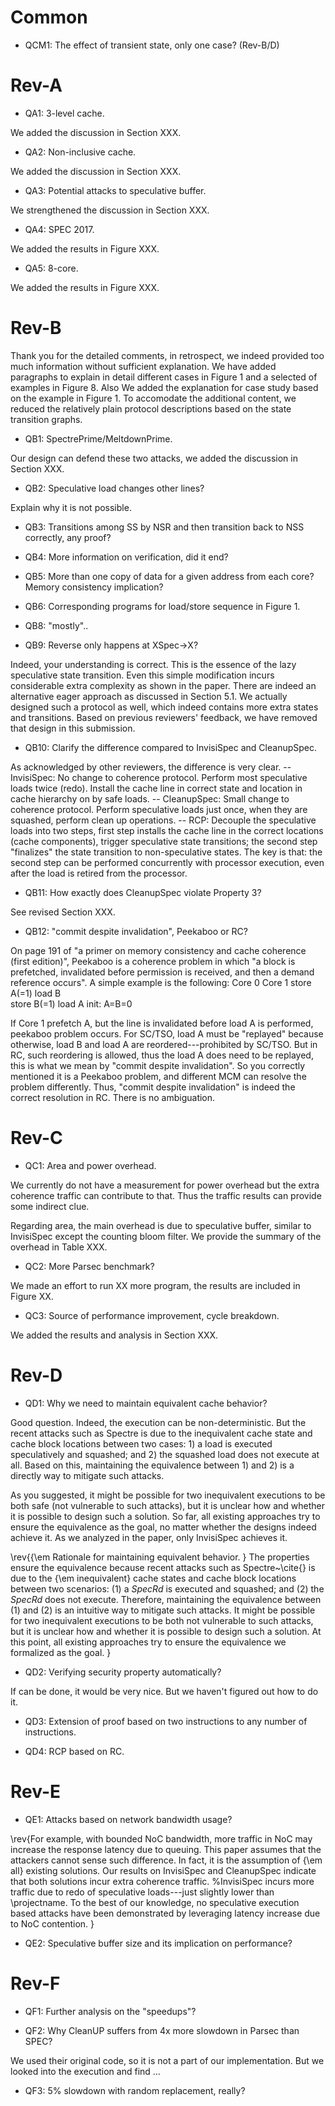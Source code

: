 

# Common

* QCM1: The effect of transient state, only one case? (Rev-B/D)

# Rev-A

* QA1: 3-level cache. 

We added the discussion in Section XXX. 

* QA2: Non-inclusive cache. 

We added the discussion in Section XXX.

* QA3: Potential attacks to speculative buffer. 

We strengthened the discussion in Section XXX.

* QA4: SPEC 2017. 

We added the results in Figure XXX.

* QA5: 8-core. 

We added the results in Figure XXX. 


# Rev-B

Thank you for the detailed comments, in retrospect, we indeed provided too much information without sufficient explanation. We have added paragraphs to explain in detail different cases in Figure 1 and a selected of examples in Figure 8. Also We added the explanation for case study based on the example in Figure 1. To accomodate the additional content, we reduced the relatively plain protocol descriptions based on the state transition graphs. 

* QB1: SpectrePrime/MeltdownPrime. 

Our design can defend these two attacks, we added the discussion in Section XXX. 

* QB2: Speculative load changes other lines?

Explain why it is not possible. 

* QB3: Transitions among SS by NSR and then transition back to NSS correctly, any proof?

* QB4: More information on verification, did it end?

* QB5: More than one copy of data for a given address from each core? Memory consistency implication?

* QB6: Corresponding programs for load/store sequence in Figure 1. 


 
* QB8: "mostly"..

* QB9: Reverse only happens at XSpec->X?

Indeed, your understanding is correct. This is the essence of the lazy speculative state transition. Even this simple modification incurs considerable extra complexity as shown in the paper. There are indeed an alternative eager approach as discussed in Section 5.1. We actually designed such a protocol as well, which indeed contains more extra states and transitions. Based on previous reviewers' feedback, we have removed that design in this submission. 

* QB10: Clarify the difference compared to InvisiSpec and CleanupSpec.

As acknowledged by other reviewers, the difference is very clear. 
-- InvisiSpec: No change to coherence protocol. Perform most speculative loads twice (redo). Install the cache line in correct state and location in cache hierarchy on by safe loads.
-- CleanupSpec: Small change to coherence protocol. Perform speculative loads just once, when they are squashed, perform clean up operations. 
-- RCP: Decouple the speculative loads into two steps, first step installs the cache line in the correct locations (cache components), trigger speculative state transitions; the second step "finalizes" the state transition to non-speculative states. The key is that: the second step can be performed concurrently with processor execution, even after the load is retired from the processor. 

* QB11: How exactly does CleanupSpec violate Property 3?

See revised Section XXX.

* QB12: "commit despite invalidation", Peekaboo or RC?

On page 191 of "a primer on memory consistency and cache coherence (first edition)", Peekaboo is a coherence problem in which "a block is prefetched, invalidated before permission is received, and then a demand reference occurs". A simple example is the following:
Core 0          Core 1
store A(=1)     load B              
store B(=1)     load A
init: A=B=0

If Core 1 prefetch A, but the line is invalidated before load A is performed, peekaboo problem occurs. For SC/TSO, load A must be "replayed" because otherwise, load B and load A are reordered---prohibited by SC/TSO. But in RC, such reordering is allowed, thus the load A does need to be replayed, this is what we mean by "commit despite invalidation". So you correctly mentioned it is a Peekaboo problem, and different MCM can resolve the problem differently. Thus, "commit despite invalidation" is indeed the correct resolution in RC. There is no ambiguation. 

# Rev-C

* QC1: Area and power overhead. 

We currently do not have a measurement for power overhead but the extra coherence traffic can contribute to that. Thus the traffic results can provide some indirect clue. 

Regarding area, the main overhead is due to speculative buffer, similar to InvisiSpec except the counting bloom filter. We provide the summary of the overhead in Table XXX. 

* QC2: More Parsec benchmark?

We made an effort to run XX more program, the results are included in Figure XX. 

* QC3: Source of performance improvement, cycle breakdown. 

We added the results and analysis in Section XXX. 

# Rev-D

* QD1: Why we need to maintain equivalent cache behavior?

Good question. Indeed, the execution can be non-deterministic. But the recent attacks such as Spectre is due to the inequivalent cache state and cache block locations between two cases: 1) a load is executed speculatively and squashed; and 2) the squashed load does not execute at all. Based on this, maintaining the equivalence between 1) and 2) is a directly way to mitigate such attacks. 

As you suggested, it might be possible for two inequivalent executions to be both safe (not vulnerable to such attacks), but it is unclear how and whether it is possible to design such a solution. So far, all existing approaches try to ensure the equivalence as the goal, no matter whether the designs indeed achieve it. As we analyzed in the paper, only InvisiSpec achieves it. 

\rev{{\em Rationale for maintaining equivalent behavior. }
The properties ensure the equivalence because 
recent attacks such as Spectre~\cite{} is due to the {\em inequivalent} cache states and cache block locations between two scenarios: (1) a $SpecRd$ is executed and squashed; and (2) the $SpecRd$ does not execute. 
Therefore, maintaining the equivalence between (1) and (2) is an
intuitive way to mitigate such attacks. 
It might be possible for two inequivalent executions to be both not vulnerable to such attacks, but it is unclear how and whether it is possible to design such a solution.
At this point, all existing approaches try to ensure the equivalence we formalized as the goal. }

* QD2: Verifying security property automatically?

If can be done, it would be very nice. But we haven't figured out how to do it. 

* QD3: Extension of proof based on two instructions to any number of instructions. 

* QD4: RCP based on RC. 

# Rev-E

* QE1: Attacks based on network bandwidth usage?

\rev{For example, with bounded NoC bandwidth,
 more traffic in NoC may increase the response
latency due to queuing. This paper assumes that
the attackers cannot sense such difference. 
In fact, it is the assumption of {\em all} existing solutions. 
Our results on InvisiSpec and CleanupSpec indicate that
both solutions incur extra coherence traffic. 
%InvisiSpec incurs more traffic due to redo of speculative loads---just slightly lower than \projectname. 
To the best of our knowledge,
no speculative execution based attacks have been demonstrated
by leveraging latency increase due to NoC contention. }

* QE2: Speculative buffer size and its implication on performance?


# Rev-F


* QF1: Further analysis on the "speedups"?

* QF2: Why CleanUP suffers from 4x more slowdown in Parsec than SPEC?

We used their original code, so it is not a part of our implementation. But we looked into the execution and find ...

* QF3: 5% slowdown with random replacement, really?



